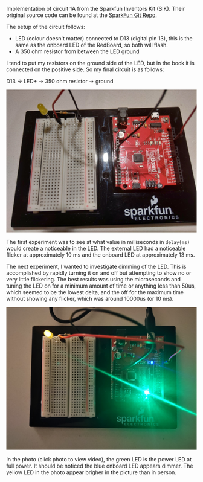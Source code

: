 Implementation of circuit 1A from the Sparkfun Inventors Kit (SIK). Their original source code can be found at the [SparkFun Git Repo](https://github.com/sparkfun/SIK-Guide-Code).

The setup of the circuit follows:
* LED (colour doesn't matter) connected to D13 (digital pin 13), this is the same as the onboard LED of the RedBoard, so both will flash.
* A 350 ohm resistor from between the LED ground

I tend to put my resistors on the ground side of the LED, but in the book it is connected on the positive side. So my final circuit is as follows:

D13 -> LED+ -> 350 ohm resistor -> ground

![Wiring Photo][1]

[1]: doc/1ACircuitWiring.jpg "Circuit Wiring"

The first experiment was to see at what value in milliseconds in `delay(ms)` would create a noticeable in the LED. The external LED had a noticeable flicker at approximately 10 ms and the onboard LED at approximately 13 ms.

The next experiment, I wanted to investigate dimming of the LED. This is accomplished by rapidly turning it on and off but attempting to show no or very little flickering. The best results was using the microseconds and tuning the LED on for a minimum amount of time or anything less than 50us, which seemed to be the lowest delta, and the off for the maximum time without showing any flicker, which was around 10000us (or 10 ms).

[![Dimmed LED](doc/1ADimming.jpg)](https://youtu.be/CuW9xSTRn8s "Dimmed LED Video")

In the photo (click photo to view video), the green LED is the power LED at full power. It should be noticed the blue onboard LED appears dimmer. The yellow LED in the photo appear brigher in the picture than in person.
 